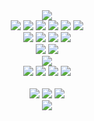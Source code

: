 <div align=center>
<img src="https://capsule-render.vercel.app/api?type=waving&color=33FF33&height=150&section=header" />
</div>

<div align=center>
  
  
  <img src="https://img.shields.io/badge/-Javascript-F7DF1E.svg?logo=javascript&style=plastic">
  <img src="https://img.shields.io/badge/-Typescript-007ACC.svg?logo=typescript&style=plastic">
  <img src="https://img.shields.io/badge/-Html5-E34F26.svg?logo=html5&style=plastic">
  <img src="https://img.shields.io/badge/-Css3-1572B6.svg?logo=css3&style=plastic">
  <img src="https://img.shields.io/badge/Python-3776AB?style=plastic&logo=Python&logoColor=white"/>
  <img src="https://img.shields.io/badge/yaml-%23ffffff.svg?style=plastic&logo=yaml&logoColor=151515"/>
  <br/>
  
  <img src="https://img.shields.io/badge/-React-61DAFB.svg?logo=react&style=plastic">
  <img src="https://img.shields.io/badge/-Next.js-000000.svg?logo=next.js&style=plastic">
  <img src="https://img.shields.io/badge/-Vue.js-4FC08D.svg?logo=vue.js&style=plastic">
  <img src="https://img.shields.io/badge/pandas-%23150458.svg?style=plastic&logo=pandas&logoColor=white">
  <br/>

  <img src="https://img.shields.io/badge/-Redux-764ABC.svg?logo=redux&style=plastic">
  <img src="https://img.shields.io/badge/Recoil-3578E5?style=plastic&logo=React">
  
  <br/>

  <img src="https://img.shields.io/badge/GraphQL-E10098?style=plastic&logo=GraphQL&logoColor=white"/>
  <br/>
  
  <img src="https://img.shields.io/badge/-Bootstrap-563D7C.svg?logo=bootstrap&style=plastic">
  <img src="https://img.shields.io/badge/-Sass-CC6699.svg?logo=sass&style=plastic">
  <img src="https://img.shields.io/badge/styled components-DB7093?style=plastic&logo=styled-components&logoColor=white"/>
  <img src="https://img.shields.io/badge/Tailwind%20CSS-06B6D4?style=plastic&logo=Tailwind%20CSS&logoColor=white"/>
  <br/>
  <br/>

  <img src="https://img.shields.io/badge/Windows-0078D6?style=plastic&logo=windows&logoColor=white"/>
  <img src="https://img.shields.io/badge/mac%20os-000000?style=plastic&logo=macos&logoColor=F0F0F0"/>
  <img src="https://img.shields.io/badge/Ubuntu-E95420?style=plastic&logo=ubuntu&logoColor=white"/>
  
  
</div>

<div align=center>
<img src="https://capsule-render.vercel.app/api?type=waving&color=33FF33&height=150&section=footer" />
</div>
